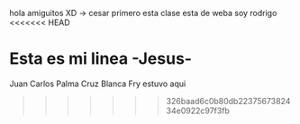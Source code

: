 hola amiguitos XD -> cesar primero
esta clase esta de weba
soy rodrigo
<<<<<<< HEAD

Esta es mi linea -Jesus-
=======
Juan Carlos Palma Cruz Blanca
Fry estuvo aqui
>>>>>>> 326baad6c0b80db2237567382434e0922c97f3fb
